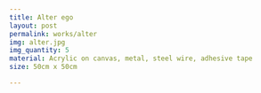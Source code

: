 ```yaml
---
title: Alter ego
layout: post
permalink: works/alter
img: alter.jpg
img_quantity: 5
material: Acrylic on canvas, metal, steel wire, adhesive tape
size: 50cm x 50cm

---
```

